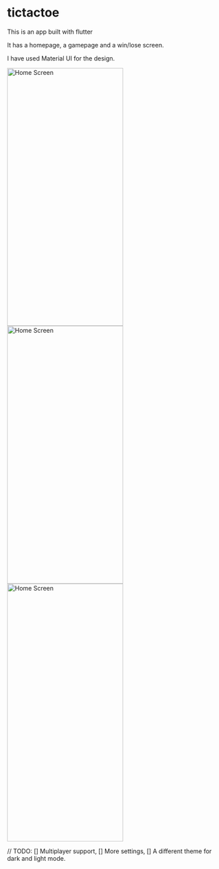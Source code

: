 # tictactoe

This is an app built with flutter

It has a homepage, a gamepage and a win/lose screen.

I have used Material UI for the design.

<img src="https://user-images.githubusercontent.com/68557696/117224899-b1d22500-ae2e-11eb-8ba0-8248e8081ffa.png" alt="Home Screen" width="270" height="600"/> <img src="https://user-images.githubusercontent.com/68557696/117224902-b3035200-ae2e-11eb-971e-d2ee06bbb62a.png" alt="Home Screen" width="270" height="600"/> <img src="https://user-images.githubusercontent.com/68557696/117224904-b4347f00-ae2e-11eb-831e-b676f2ff1036.png" alt="Home Screen" width="270" height="600"/> 


// TODO:
[] Multiplayer support,
[] More settings,
[] A different theme for dark and light mode.
